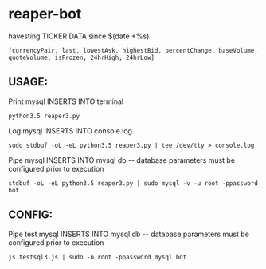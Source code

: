 # reaper-bot

havesting TICKER DATA since $(date +%s)

```
[currencyPair, last, lowestAsk, highestBid, percentChange, baseVolume, quoteVolume, isFrozen, 24hrHigh, 24hrLow]
```

## USAGE:

Print mysql INSERTS INTO terminal
```
python3.5 reaper3.py 
```
Log mysql INSERTS INTO console.log
```
sudo stdbuf -oL -eL python3.5 reaper3.py | tee /dev/tty > console.log
```
Pipe mysql INSERTS INTO mysql db -- database parameters must be configured prior to execution
```
stdbuf -oL -eL python3.5 reaper3.py | sudo mysql -v -u root -ppassword bot
```
## CONFIG:

Pipe test mysql INSERTS INTO mysql db -- database parameters must be configured prior to execution
```
js testsql3.js | sudo -u root -ppassword mysql bot
```
